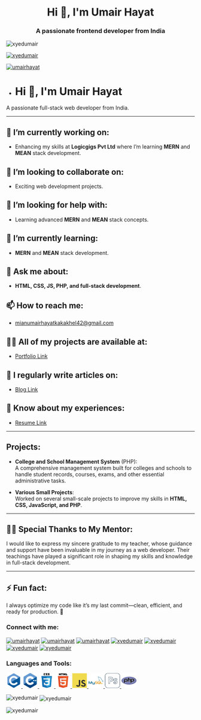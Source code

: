 <h1 align="center">Hi 👋, I'm Umair Hayat</h1>
<h3 align="center">A passionate frontend developer from India</h3>

<p align="left"> <img src="https://komarev.com/ghpvc/?username=xyedumair&label=Profile%20views&color=0e75b6&style=flat" alt="xyedumair" /> </p>

<p align="left"> <a href="https://github.com/ryo-ma/github-profile-trophy"><img src="https://github-profile-trophy.vercel.app/?username=xyedumair" alt="xyedumair" /></a> </p>

<p align="left"> <a href="https://twitter.com/umairhayat" target="blank"><img src="https://img.shields.io/twitter/follow/umairhayat?logo=twitter&style=for-the-badge" alt="umairhayat" /></a> </p>

- # Hi 👋, I'm **Umair Hayat**

A passionate full-stack web developer from India.

---

## 🔭 I’m currently working on:
- Enhancing my skills at **Logicgigs Pvt Ltd** where I’m learning **MERN** and **MEAN** stack development.

## 👯 I’m looking to collaborate on:
- Exciting web development projects.

## 🤝 I’m looking for help with:
- Learning advanced **MERN** and **MEAN** stack concepts.

## 🌱 I’m currently learning:
- **MERN** and **MEAN** stack development.

## 💬 Ask me about:
- **HTML, CSS, JS, PHP, and full-stack development**.

## 📫 How to reach me:
- [mianumairhayatkakakhel42@gmail.com](mailto:mianumairhayatkakakhel42@gmail.com)

## 👨‍💻 All of my projects are available at:
- [Portfolio Link](#)

## 📝 I regularly write articles on:
- [Blog Link](#)

## 📄 Know about my experiences:
- [Resume Link](#)

---

## Projects:

- **College and School Management System** (PHP):  
  A comprehensive management system built for colleges and schools to handle student records, courses, exams, and other essential administrative tasks.

- **Various Small Projects**:  
  Worked on several small-scale projects to improve my skills in **HTML, CSS, JavaScript, and PHP**.

---

## 👨‍🏫 Special Thanks to My Mentor:

I would like to express my sincere gratitude to my teacher, whose guidance and support have been invaluable in my journey as a web developer. Their teachings have played a significant role in shaping my skills and knowledge in full-stack development.

---

## ⚡ Fun fact:
I always optimize my code like it’s my last commit—clean, efficient, and ready for production. 🚀


<h3 align="left">Connect with me:</h3>
<p align="left">
<a href="https://codepen.io/umairhayat" target="blank"><img align="center" src="https://raw.githubusercontent.com/rahuldkjain/github-profile-readme-generator/master/src/images/icons/Social/codepen.svg" alt="umairhayat" height="30" width="40" /></a>
<a href="https://dev.to/umairhayat" target="blank"><img align="center" src="https://raw.githubusercontent.com/rahuldkjain/github-profile-readme-generator/master/src/images/icons/Social/devto.svg" alt="umairhayat" height="30" width="40" /></a>
<a href="https://twitter.com/umairhayat" target="blank"><img align="center" src="https://raw.githubusercontent.com/rahuldkjain/github-profile-readme-generator/master/src/images/icons/Social/twitter.svg" alt="umairhayat" height="30" width="40" /></a>
<a href="https://linkedin.com/in/xyedumair" target="blank"><img align="center" src="https://raw.githubusercontent.com/rahuldkjain/github-profile-readme-generator/master/src/images/icons/Social/linked-in-alt.svg" alt="xyedumair" height="30" width="40" /></a>
<a href="https://fb.com/xyedumair" target="blank"><img align="center" src="https://raw.githubusercontent.com/rahuldkjain/github-profile-readme-generator/master/src/images/icons/Social/facebook.svg" alt="xyedumair" height="30" width="40" /></a>
<a href="https://instagram.com/xyedumair" target="blank"><img align="center" src="https://raw.githubusercontent.com/rahuldkjain/github-profile-readme-generator/master/src/images/icons/Social/instagram.svg" alt="xyedumair" height="30" width="40" /></a>
<a href="https://www.youtube.com/c/xyedumair" target="blank"><img align="center" src="https://raw.githubusercontent.com/rahuldkjain/github-profile-readme-generator/master/src/images/icons/Social/youtube.svg" alt="xyedumair" height="30" width="40" /></a>
</p>

<h3 align="left">Languages and Tools:</h3>
<p align="left"> <a href="https://www.cprogramming.com/" target="_blank" rel="noreferrer"> <img src="https://raw.githubusercontent.com/devicons/devicon/master/icons/c/c-original.svg" alt="c" width="40" height="40"/> </a> <a href="https://www.w3schools.com/cpp/" target="_blank" rel="noreferrer"> <img src="https://raw.githubusercontent.com/devicons/devicon/master/icons/cplusplus/cplusplus-original.svg" alt="cplusplus" width="40" height="40"/> </a> <a href="https://www.w3schools.com/css/" target="_blank" rel="noreferrer"> <img src="https://raw.githubusercontent.com/devicons/devicon/master/icons/css3/css3-original-wordmark.svg" alt="css3" width="40" height="40"/> </a> <a href="https://www.w3.org/html/" target="_blank" rel="noreferrer"> <img src="https://raw.githubusercontent.com/devicons/devicon/master/icons/html5/html5-original-wordmark.svg" alt="html5" width="40" height="40"/> </a> <a href="https://developer.mozilla.org/en-US/docs/Web/JavaScript" target="_blank" rel="noreferrer"> <img src="https://raw.githubusercontent.com/devicons/devicon/master/icons/javascript/javascript-original.svg" alt="javascript" width="40" height="40"/> </a> <a href="https://www.mysql.com/" target="_blank" rel="noreferrer"> <img src="https://raw.githubusercontent.com/devicons/devicon/master/icons/mysql/mysql-original-wordmark.svg" alt="mysql" width="40" height="40"/> </a> <a href="https://www.photoshop.com/en" target="_blank" rel="noreferrer"> <img src="https://raw.githubusercontent.com/devicons/devicon/master/icons/photoshop/photoshop-line.svg" alt="photoshop" width="40" height="40"/> </a> <a href="https://www.php.net" target="_blank" rel="noreferrer"> <img src="https://raw.githubusercontent.com/devicons/devicon/master/icons/php/php-original.svg" alt="php" width="40" height="40"/> </a> </p>

<p><img align="left" src="https://github-readme-stats.vercel.app/api/top-langs?username=xyedumair&show_icons=true&locale=en&layout=compact" alt="xyedumair" /></p>

<p>&nbsp;<img align="center" src="https://github-readme-stats.vercel.app/api?username=xyedumair&show_icons=true&locale=en" alt="xyedumair" /></p>

<p><img align="center" src="https://github-readme-streak-stats.herokuapp.com/?user=xyedumair&" alt="xyedumair" /></p>
